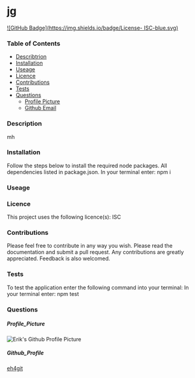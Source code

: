 
# jg
[![GitHub Badge](https://img.shields.io/badge/License- ISC-blue.svg)](https://github.com//jg)
### Table of Contents
* [Describtrion](#Describtrion)
* [Installation](#Installation)
* [Useage](#Useage)
* [Licence](#Licence)
* [Contributions](#Contributions)
* [Tests](#Tests)
* [Questions](#Questions)
  * [Profile Picture](#Profile_Picture)
  * [Github Email](#Github_Profile)
### Description
mh

### Installation
Follow the steps below to install the required node packages.
All dependencies listed in package.json. In your terminal enter: npm i
### Useage

### Licence
This project uses the following licence(s):
 ISC
### Contributions
Please feel free to contribute in any way you wish. Please read the documentation and submit a pull request. Any contributions are greatly appreciated. Feedback is also welcomed.
### Tests
To test the application enter the following command into your terminal:
In your terminal enter: npm test
### Questions

##### Profile_Picture
![Erik's Github Profile Picture](https://avatars0.githubusercontent.com/u/63175319?s=460&v=4)
##### Github_Profile
[eh4git](http://github.com/)

